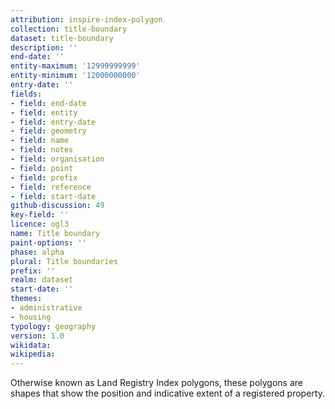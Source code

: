 ```yaml
---
attribution: inspire-index-polygon
collection: title-boundary
dataset: title-boundary
description: ''
end-date: ''
entity-maximum: '12999999999'
entity-minimum: '12000000000'
entry-date: ''
fields:
- field: end-date
- field: entity
- field: entry-date
- field: geometry
- field: name
- field: notes
- field: organisation
- field: point
- field: prefix
- field: reference
- field: start-date
github-discussion: 49
key-field: ''
licence: ogl3
name: Title boundary
paint-options: ''
phase: alpha
plural: Title boundaries
prefix: ''
realm: dataset
start-date: ''
themes:
- administrative
- housing
typology: geography
version: 1.0
wikidata: 
wikipedia: 
---
```


Otherwise known as Land Registry Index polygons, these polygons are shapes that show the position and indicative extent of a registered property.
